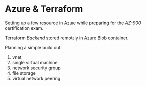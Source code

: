 # Azure & Terraform #

Setting up a few resource in Azure while preparing for the *AZ-900* certification exam.

Terraform *Backend* stored remotely in Azure Blob container.

Planning a simple build out:
1. vnet 
2. single virtual machine
3. network security group
4. file storage
5. virtual network peering


